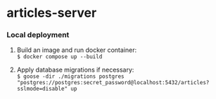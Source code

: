 # articles-server

### Local deployment

1. Build an image and run docker container:  
`$ docker compose up --build`

2. Apply database migrations if necessary:  
`$ goose -dir ./migrations postgres "postgres://postgres:secret_password@localhost:5432/articles?sslmode=disable" up`
